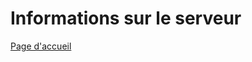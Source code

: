 # Informations sur le serveur
[Page d'accueil](https://101dal.github.io/mysite.github.io/fr/accueil)